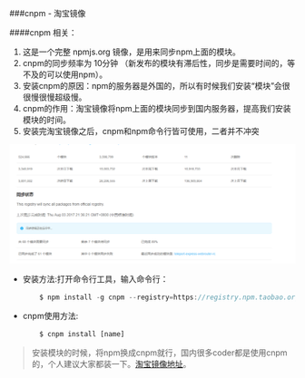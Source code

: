 ###cnpm - 淘宝镜像

####cnpm 相关：

1. 这是一个完整 npmjs.org 镜像，是用来同步npm上面的模块。   
2. cnpm的同步频率为 10分钟 （新发布的模块有滞后性，同步是需要时间的，等不及的可以使用npm）。   
3. 安装cnpm的原因：npm的服务器是外国的，所以有时候我们安装“模块”会很很慢很慢超级慢。   
4. cnpm的作用：淘宝镜像将npm上面的模块同步到国内服务器，提高我们安装模块的时间。   
5. 安装完淘宝镜像之后，cnpm和npm命令行皆可使用，二者并不冲突

![淘宝镜像](../assets/images/tb_jingxiang.png)	



* 安装方法:打开命令行工具，输入命令行：   

	```js
		$ npm install -g cnpm --registry=https://registry.npm.taobao.org
	```

* cnpm使用方法:

	```js
		$ cnpm install [name]
	```
	
>安装模块的时候，将npm换成cnpm就行，国内很多coder都是使用cnpm的，个人建议大家都装一下。[淘宝镜像地址](http://npm.taobao.org/)。
